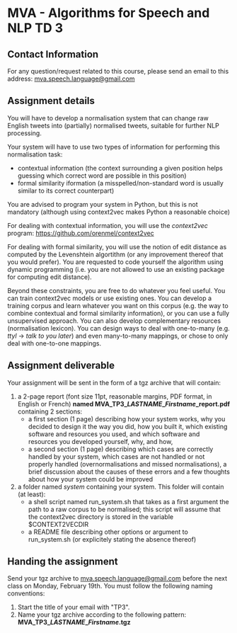 MVA - Algorithms for Speech and NLP TD 3
========================================

## Contact Information
For any question/request related to this course, please send an email to this address: mva.speech.language@gmail.com

## Assignment details
You will have to develop a normalisation system that can change raw English tweets into (partially) normalised tweets, suitable for further NLP processing.

Your system will have to use two types of information for performing this normalisation task:
- contextual information (the context surrounding a given position helps guessing which correct word are possible in this position)
- formal similarity iformation (a misspelled/non-standard word is usually similar to its correct counterpart)

You are advised to program your system in Python, but this is not mandatory (although using context2vec makes Python a reasonable choice)

For dealing with contextual information, you will use the *context2vec* program: https://github.com/orenmel/context2vec

For dealing with formal similarity, you will use the notion of edit distance as computed by the Levenshtein algortithm (or any improvement thereof that you would prefer). You are requested to code yourself the algorithm using dynamic programming (i.e. you are not allowed to use an existing package for computing edit distance).

Beyond these constraints, you are free to do whatever you feel useful. You can train context2vec models or use existing ones. You can develop a training corpus and learn whatever you want on this corpus (e.g. the way to combine contextual and formal similarity information), or you can use a fully unsupervised approach. You can also develop complementary resources (normalisation lexicon). You can design ways to deal with one-to-many (e.g. _ttyl_ -> _talk to you later_)  and even many-to-many mappings, or chose to only deal with one-to-one mappings.


## Assignment deliverable
Your assignment will be sent in the form of a tgz archive that will contain:
1. a 2-page report (font size 11pt, reasonable margins, PDF format, in English or French) **named MVA\_TP3\__LASTNAME_\__Firstname_\_report.pdf** containing 2 sections:
     - a first section (1 page) describing how your system works, why you decided to design it the way you did, how you built it, which existing software and resources you used, and which software and resources you developed yourself, why, and how,
     - a second section (1 page) describing which cases are correctly handled by your system, which cases are not handled or not properly handled (overnormalisations and missed normalisations), a brief discussion about the causes of these errors and a few thoughts about how your system could be improved
2. a folder named *system* containing your system. This folder will contain (at least):
     - a shell script named run_system.sh that takes as a first argument the path to a raw corpus to be normalised; this script will assume that the context2vec directory is stored in the variable $CONTEXT2VECDIR
     - a README file describing other options or argument to run_system.sh (or explicitely stating the absence thereof)

## Handing the assignment
Send your tgz archive to mva.speech.language@gmail.com before the next class on Monday, February 19th. You must follow the following naming conventions:
1. Start the title of your email with "TP3".
2. Name your tgz archive according to the following pattern: **MVA\_TP3\__LASTNAME_\__Firstname_.tgz**



